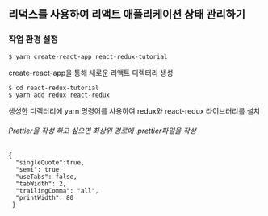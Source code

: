 ## 리덕스를 사용하여 리액트 애플리케이션 상태 관리하기

### 작업 환경 설정

```$ yarn create-react-app react-redux-tutorial```

create-react-app을 통해 새로운 리액트 디렉터리 생성

```   
$ cd react-redux-tutorial  
$ yarn add redux react-redux  
```
생성한 디렉터리에 yarn 명령어를 사용하여 redux와 react-redux 라이브러리를 설치

###### Prettier을 작성 하고 싶으면 최상위 경로에 .prettier파일을 작성
```  
{  
  "singleQuote":true,  
  "semi": true,  
  "useTabs": false,  
  "tabWidth": 2,  
  "trailingComma": "all",  
  "printWidth": 80  
 }
